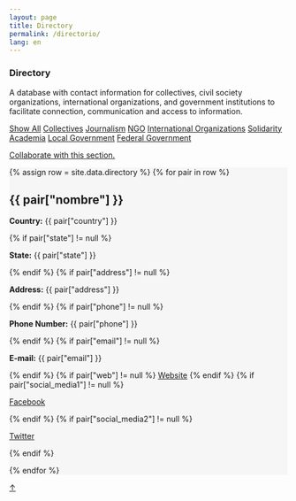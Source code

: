 ```yaml
---
layout: page
title: Directory
permalink: /directorio/
lang: en
---
```


<h3>Directory</h3>

<div class="directorio">
<p class="intro">A database with contact information for collectives, civil society organizations, international organizations, and government institutions to facilitate connection, communication and access to information.</p>
</div>

<div class="side">
  <a href="#" class="tag factive" data-filter="all">Show All</a>
  <a href="#" class="tag" data-filter=".Colectivo">Collectives</a>
  <a href="#" class="tag" data-filter=".Periodismo">Journalism</a>
  <a href="#" class="tag" data-filter=".ONG">NGO</a>
  <a href="#" class="tag" data-filter=".OrganismoInternacional">International Organizations</a>
  <a href="#" class="tag" data-filter=".Solidarios">Solidarity</a>
  <a href="#" class="tag" data-filter=".Academia">Academia</a>
  <a href="#" class="tag" data-filter=".GobiernoLocal">Local Government</a>
  <a href="#" class="tag" data-filter=".GobiernoFederal">Federal Government</a>
  <p><a href="https://docs.google.com/forms/d/e/1FAIpQLScdnabpVPwj69cMLOgStXH7L9rU802pSuIH_W3Z6DbKBPxA0w/viewform?usp=sf_link" target="_blank">Collaborate with this section.</a></p>  
</div>


<div class="directorio" style="background-color: #F7F6F6;">

{% assign row = site.data.directory %}
{% for pair in row %}

<div class="line {{ pair["type"] }} {{ pair["country"] }}">
  <h2>{{ pair["nombre"] }}</h2>
  <p><strong>Country:</strong> {{ pair["country"] }}</p>
  {% if pair["state"] != null %}
    <p><strong>State:</strong> {{ pair["state"] }}</p>
  {% endif %}
  {% if pair["address"] != null %}
    <p><strong>Address:</strong> {{ pair["address"] }} </p>
  {% endif %}
  {% if pair["phone"] != null %}
    <p><strong>Phone Number:</strong> {{ pair["phone"] }}</p>
  {% endif %}
  {% if pair["email"] != null %}
    <p><strong>E-mail:</strong> {{ pair["email"] }}</p>
  {% endif %}
  {% if pair["web"] != null %}
    <a href="{{ pair["web"] }}" target="_blank" class="web">Website</a>
  {% endif %}
  {% if pair["social_media1"] != null %}
    <p><a href="{{ pair["social_media1"] }}" target="_blank" class="web">Facebook</a></p>
  {% endif %}
  {% if pair["social_media2"] != null %}
    <p><a href="{{ pair["social_media2"] }}" target="_blank" class="web">Twitter</a></p>
  {% endif %}
</div>

{% endfor %}
</div><!-- directorio -->

<a href="#" id="top">↑</a>
